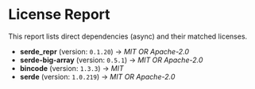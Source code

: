 # License Report
This report lists direct dependencies (async) and their matched licenses.

- **serde_repr** (version: `0.1.20`) → *MIT OR Apache-2.0*
- **serde-big-array** (version: `0.5.1`) → *MIT OR Apache-2.0*
- **bincode** (version: `1.3.3`) → *MIT*
- **serde** (version: `1.0.219`) → *MIT OR Apache-2.0*
